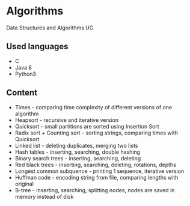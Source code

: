 # Algorithms
Data Structures and Algorithms UG 
## Used languages
- C
- Java 8
- Python3
## Content
- Times - comparing time complexity of different versions of one algorithm
- Heapsort - recursive and iterative version
- Quicksort - small partitions are sorted using Insertion Sort
- Radix sort + Counting sort - sorting strings, comparing times with Quicksort
- Linked list - deleting duplicates, merging two lists
- Hash tables - inserting, searching, double hashing
- Binary search trees - inserting, searching, deleting
- Red black trees - inserting, searching, deleting, rotations, depths
- Longest common subquence - printing 1 sequence, iterative version
- Huffman code - encoding string from file, comparing lengths with original
- B-tree - inserting, searching, splitting nodes, nodes are saved in memory instead of disk
